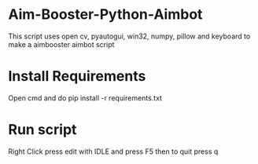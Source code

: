 # Aim-Booster-Python-Aimbot
This script uses open cv, pyautogui, win32, numpy, pillow and keyboard to make a aimbooster aimbot script

# Install Requirements
Open cmd and do pip install -r requirements.txt

# Run script
Right Click press edit with IDLE and press F5 then to quit press q
